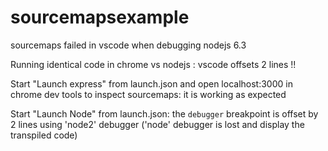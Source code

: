 # sourcemapsexample
sourcemaps failed in vscode when debugging nodejs 6.3

Running identical code in chrome vs nodejs : vscode offsets 2 lines !!

Start "Launch express" from launch.json and open localhost:3000 in chrome dev tools to inspect sourcemaps: it is working as expected

Start "Launch Node" from launch.json: the `debugger` breakpoint is offset by 2 lines using 'node2' debugger ('node' debugger is lost and display the transpiled code)
